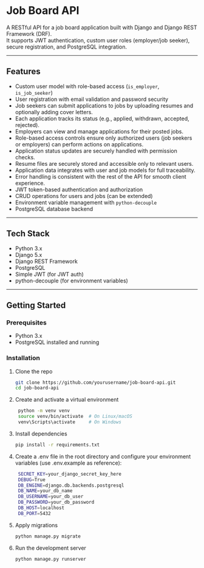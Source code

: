# Job Board API

A RESTful API for a job board application built with Django and Django REST Framework (DRF).  
It supports JWT authentication, custom user roles (employer/job seeker), secure registration, and PostgreSQL integration.

---

## Features

- Custom user model with role-based access (`is_employer`, `is_job_seeker`)  
- User registration with email validation and password security  
- Job seekers can submit applications to jobs by uploading resumes and optionally adding cover letters.
- Each application tracks its status (e.g., applied, withdrawn, accepted, rejected).
- Employers can view and manage applications for their posted jobs.
- Role-based access controls ensure only authorized users (job seekers or employers) can perform actions on applications.
- Application status updates are securely handled with permission checks.
- Resume files are securely stored and accessible only to relevant users.
- Application data integrates with user and job models for full traceability.
- Error handling is consistent with the rest of the API for smooth client experience.
- JWT token-based authentication and authorization  
- CRUD operations for users and jobs (can be extended)  
- Environment variable management with `python-decouple`  
- PostgreSQL database backend  

---

## Tech Stack

- Python 3.x  
- Django 5.x  
- Django REST Framework  
- PostgreSQL  
- Simple JWT (for JWT auth)  
- python-decouple (for environment variables)  

---

## Getting Started

### Prerequisites

- Python 3.x  
- PostgreSQL installed and running  

### Installation

1. Clone the repo  
   ```bash
   git clone https://github.com/yourusername/job-board-api.git
   cd job-board-api

2. Create and activate a virtual environment 
   ```bash
    python -m venv venv
    source venv/bin/activate  # On Linux/macOS
    venv\Scripts\activate     # On Windows

3. Install dependencies 
   ```bash
   pip install -r requirements.txt

4. Create a .env file in the root directory and configure your environment variables (use .env.example as reference):  
   ```bash
    SECRET_KEY=your_django_secret_key_here
    DEBUG=True
    DB_ENGINE=django.db.backends.postgresql
    DB_NAME=your_db_name
    DB_USERNAME=your_db_user
    DB_PASSWORD=your_db_password
    DB_HOST=localhost
    DB_PORT=5432

5. Apply migrations
   ```bash
   python manage.py migrate

6. Run the development server
   ```bash
   python manage.py runserver
